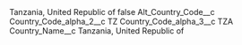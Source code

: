 <?xml version="1.0" encoding="UTF-8"?>
<CustomMetadata xmlns="http://soap.sforce.com/2006/04/metadata" xmlns:xsi="http://www.w3.org/2001/XMLSchema-instance" xmlns:xsd="http://www.w3.org/2001/XMLSchema">
    <label>Tanzania, United Republic of</label>
    <protected>false</protected>
    <values>
        <field>Alt_Country_Code__c</field>
        <value xsi:nil="true"/>
    </values>
    <values>
        <field>Country_Code_alpha_2__c</field>
        <value xsi:type="xsd:string">TZ</value>
    </values>
    <values>
        <field>Country_Code_alpha_3__c</field>
        <value xsi:type="xsd:string">TZA</value>
    </values>
    <values>
        <field>Country_Name__c</field>
        <value xsi:type="xsd:string">Tanzania, United Republic of</value>
    </values>
</CustomMetadata>
